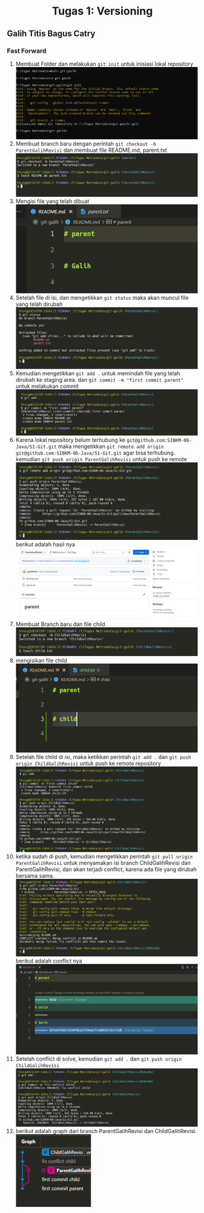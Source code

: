 <h1 align="center">Tugas 1: Versioning</h1>

## Galih Titis Bagus Catry

### Fast Forward

1. Membuat Folder dan melakukan `git init` untuk inisiasi lokal repository
   <img src="/img/1.PNG" alt="Alt text" title="Optional title">
2. Membuat branch baru dengan perintah `git checkout -b ParentGalihRevisi` dan membuat file README.md, parent.txt
   <img src="/img/2.PNG" alt="Alt text" title="Optional title">
3. Mengisi file yang telah dibuat
   <img src="/img/3.PNG" alt="Alt text" title="Optional title">
4. Setelah file di isi, dan mengetikkan `git status` maka akan muncul file yang telah dirubah
   <img src="/img/4.PNG" alt="Alt text" title="Optional title">
5. Kemudian mengetikkan `git add .` untuk memindah file yang telah dirubah ke staging area. dan `git commit -m "first commit parent"` untuk melakukan commit
   <img src="/img/5.PNG" alt="Alt text" title="Optional title">
6. Karena lokal repository belum terhubung ke `git@github.com:SIBKM-06-Java/S1-Git.git` maka mengetikkan `git remote add origin git@github.com:SIBKM-06-Java/S1-Git.git` agar bisa terhubung. kemudian `git push origin ParentGalihRevisi` untuk push ke remote
   <img src="/img/6.PNG" alt="Alt text" title="Optional title">
   berikut adalah hasil nya
   <img src="/img/7.PNG" alt="Alt text" title="Optional title">
7. Membuat Branch baru dan file child
   <img src="/img/8.PNG" alt="Alt text" title="Optional title">
8. mengisikan file child
   <img src="/img/9.PNG" alt="Alt text" title="Optional title">
9. Setelah file child di isi, maka ketikkan perintah `git add .` dan `git push origin ChildGalihRevisi` untuk push ke remote repository
   <img src="/img/10.PNG" alt="Alt text" title="Optional title">
10. ketika sudah di push, kemudian mengetikkan perintah `git pull origin ParentGalihRevisi` untuk menyamakan isi branch ChildGalihRevisi dan ParentGalihRevisi, dan akan terjadi conflict, karena ada file yang dirubah bersama sama.
    <img src="/img/11.PNG" alt="Alt text" title="Optional title">
    berikut adalah conflict nya
    <img src="/img/12.PNG" alt="Alt text" title="Optional title">
11. Setelah conflict di solve, kemudian `git add .` dan `git push origin ChildGalihRevisi`
    <img src="/img/13.PNG" alt="Alt text" title="Optional title">
12. berikut adalah graph dari branch ParentGalihRevisi dan ChildGalihRevisi.
    <img src="/img/14.PNG" alt="Alt text" title="Optional title">
